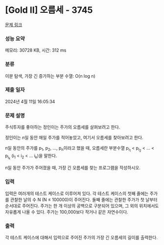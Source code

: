 # [Gold II] 오름세 - 3745 

[문제 링크](https://www.acmicpc.net/problem/3745) 

### 성능 요약

메모리: 30728 KB, 시간: 312 ms

### 분류

이분 탐색, 가장 긴 증가하는 부분 수열: O(n log n)

### 제출 일자

2024년 4월 11일 16:05:34

### 문제 설명

<p style="user-select: auto !important;">주식투자를 좋아하는 정인이는 주가의 오름세를 살펴보려고 한다.</p>

<p style="user-select: auto !important;">정인이는 n일 동안 매일 주가를 적어놓았고, 여기서 오름세를 찾아보려고 한다.</p>

<p style="user-select: auto !important;">n일 동안의 주가를 p<sub style="user-select: auto !important;">1</sub>, p<sub style="user-select: auto !important;">2</sub>, ..., p<sub style="user-select: auto !important;">n</sub>이라고 했을 때, 오름세란 부분수열 p<sub style="user-select: auto !important;">i<sub style="user-select: auto !important;">1</sub></sub> < p<sub style="user-select: auto !important;">i<sub style="user-select: auto !important;">2</sub></sub> < ... < p<sub style="user-select: auto !important;">i<sub style="user-select: auto !important;">k</sub></sub> (i<sub style="user-select: auto !important;">1</sub> < i<sub style="user-select: auto !important;">2</sub> < ... i<sub style="user-select: auto !important;">k</sub>)을 말한다.</p>

<p style="user-select: auto !important;">n일 동안 주가가 주어졌을 때, 가장 긴 오름세를 찾는 프로그램을 작성하시오.</p>

### 입력 

 <p style="user-select: auto !important;">입력은 여러개의 테스트 케이스로 이루어져 있다. 각 테스트 케이스의 첫째 줄에는 주가를 관찰한 날의 수 N (N ≤ 100000)이 주어진다. 둘째 줄에는 관찰한 주가가 첫 날부터 순서대로 주어진다. 주가는 한 개 이상의 공백으로 구분되어 있으며, 그 외의 위치에서도 자유롭게 나올 수 있다. 주가는 100,000보다 작거나 같은 자연수이다.</p>

### 출력 

 <p style="user-select: auto !important;">각 테스트 케이스에 대해서 입력으로 주어진 주가의 가장 긴 오름세의 길이를 출력한다.</p>

